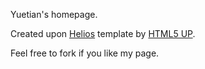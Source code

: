 Yuetian's homepage.

Created upon [Helios](https://html5up.net/helios) template by [HTML5 UP](html5up.net).

Feel free to fork if you like my page.
